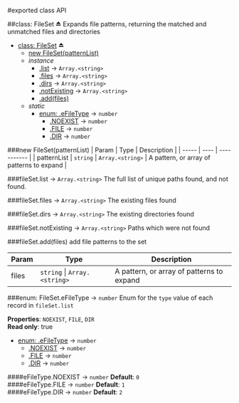 #exported class API

<a name="exp_module_file-set--FileSet"></a>
##class: FileSet ⏏
Expands file patterns, returning the matched and unmatched files and directories


* [class: FileSet](#exp_module_file-set--FileSet) ⏏
  * [new FileSet(patternList)](#new_module_file-set--FileSet_new)
  * _instance_
    * [.list](#module_file-set--FileSet#list) → <code>Array.&lt;string&gt;</code>
    * [.files](#module_file-set--FileSet#files) → <code>Array.&lt;string&gt;</code>
    * [.dirs](#module_file-set--FileSet#dirs) → <code>Array.&lt;string&gt;</code>
    * [.notExisting](#module_file-set--FileSet#notExisting) → <code>Array.&lt;string&gt;</code>
    * [.add(files)](#module_file-set--FileSet#add)
  * _static_
    * [enum: .eFileType](#module_file-set--FileSet.eFileType) → <code>number</code>
      * [.NOEXIST](#module_file-set--FileSet.eFileType.NOEXIST) → <code>number</code>
      * [.FILE](#module_file-set--FileSet.eFileType.FILE) → <code>number</code>
      * [.DIR](#module_file-set--FileSet.eFileType.DIR) → <code>number</code>

<a name="new_module_file-set--FileSet_new"></a>
###new FileSet(patternList)
| Param | Type | Description |
| ----- | ---- | ----------- |
| patternList | <code>string</code> \| <code>Array.&lt;string&gt;</code> | A pattern, or array of patterns to expand |

<a name="module_file-set--FileSet#list"></a>
###fileSet.list → <code>Array.&lt;string&gt;</code>
The full list of unique paths found, and not found.

<a name="module_file-set--FileSet#files"></a>
###fileSet.files → <code>Array.&lt;string&gt;</code>
The existing files found

<a name="module_file-set--FileSet#dirs"></a>
###fileSet.dirs → <code>Array.&lt;string&gt;</code>
The existing directories found

<a name="module_file-set--FileSet#notExisting"></a>
###fileSet.notExisting → <code>Array.&lt;string&gt;</code>
Paths which were not found

<a name="module_file-set--FileSet#add"></a>
###fileSet.add(files)
add file patterns to the set

| Param | Type | Description |
| ----- | ---- | ----------- |
| files | <code>string</code> \| <code>Array.&lt;string&gt;</code> | A pattern, or array of patterns to expand |

<a name="module_file-set--FileSet.eFileType"></a>
###enum: FileSet.eFileType → <code>number</code>
Enum for the `type` value of each record in `fileSet.list`

**Properties**: `NOEXIST`, `FILE`, `DIR`  
**Read only**: true  

  * [enum: .eFileType](#module_file-set--FileSet.eFileType) → <code>number</code>
    * [.NOEXIST](#module_file-set--FileSet.eFileType.NOEXIST) → <code>number</code>
    * [.FILE](#module_file-set--FileSet.eFileType.FILE) → <code>number</code>
    * [.DIR](#module_file-set--FileSet.eFileType.DIR) → <code>number</code>

<a name="module_file-set--FileSet.eFileType.NOEXIST"></a>
####eFileType.NOEXIST → <code>number</code>
**Default**: `0`  
<a name="module_file-set--FileSet.eFileType.FILE"></a>
####eFileType.FILE → <code>number</code>
**Default**: `1`  
<a name="module_file-set--FileSet.eFileType.DIR"></a>
####eFileType.DIR → <code>number</code>
**Default**: `2`  
